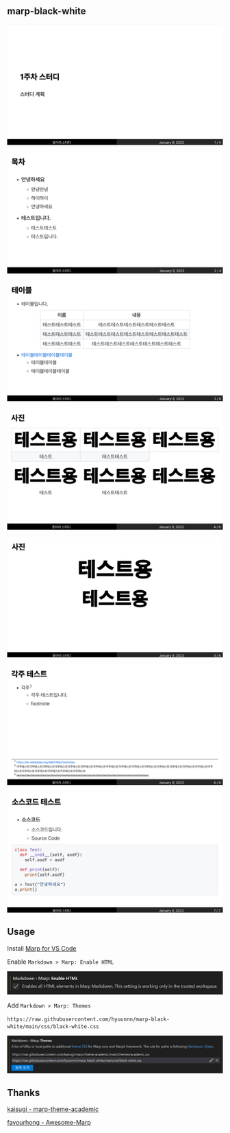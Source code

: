 ## marp-black-white

![1](images/1.png)

![2](images/2.png)

![3](images/3.png)

![4](images/4.png)

![5](images/5.png)

![6](images/6.png)

![7](images/7.png)

## Usage

Install <a href="https://marketplace.visualstudio.com/items?itemName=marp-team.marp-vscode">Marp for VS Code</a>

Enable `Markdown > Marp: Enable HTML`

![enable](images/enable_html.png)

Add `Markdown > Marp: Themes`

`https://raw.githubusercontent.com/hyuunnn/marp-black-white/main/css/black-white.css`

![enable_theme](images/enable_theme.png)

## Thanks

<a href="https://github.com/kaisugi/marp-theme-academic">kaisugi - marp-theme-academic</a>

<a href="https://github.com/favourhong/Awesome-Marp">favourhong - Awesome-Marp</a>
